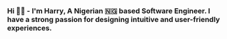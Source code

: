 ### Hi 👋🏾 - I'm Harry, A Nigerian 🇳🇬 based Software Engineer. I have a strong passion for designing intuitive and user-friendly experiences.